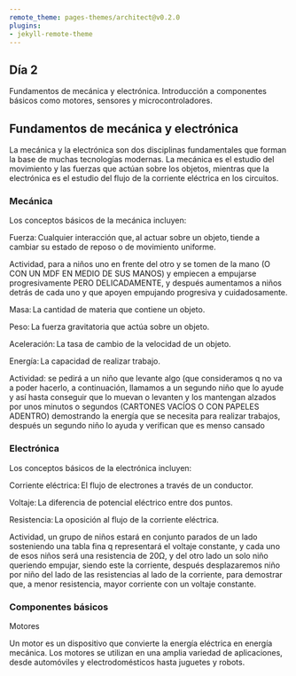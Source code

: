 ```yaml
---
remote_theme: pages-themes/architect@v0.2.0
plugins:
- jekyll-remote-theme
---
```


## Día 2 

Fundamentos de mecánica y electrónica. Introducción a componentes básicos como motores, sensores y microcontroladores. 

## Fundamentos de mecánica y electrónica 

La mecánica y la electrónica son dos disciplinas fundamentales que forman la base de muchas tecnologías modernas. La mecánica es el estudio del movimiento y las fuerzas que actúan sobre los objetos, mientras que la electrónica es el estudio del flujo de la corriente eléctrica en los circuitos. 

### Mecánica 

Los conceptos básicos de la mecánica incluyen: 

Fuerza: Cualquier interacción que, al actuar sobre un objeto, tiende a cambiar su estado de reposo o de movimiento uniforme. 

Actividad, para a niños uno en frente del otro y se tomen de la mano (O CON UN MDF EN MEDIO DE SUS MANOS) y empiecen a empujarse progresivamente PERO DELICADAMENTE, y después aumentamos a niños detrás de cada uno y que apoyen empujando progresiva y cuidadosamente. 

Masa: La cantidad de materia que contiene un objeto. 

Peso: La fuerza gravitatoria que actúa sobre un objeto. 

Aceleración: La tasa de cambio de la velocidad de un objeto. 

Energía: La capacidad de realizar trabajo.  

Actividad: se pedirá a un niño que levante algo (que consideramos q no va a poder hacerlo, a continuación, llamamos a un segundo niño que lo ayude y así hasta conseguir que lo muevan o levanten y los mantengan alzados por unos minutos o segundos (CARTONES VACÍOS O CON PAPELES ADENTRO)   demostrando la energía que se necesita para realizar trabajos, después un segundo niño lo ayuda y verifican que es menso cansado                                                                                                
### Electrónica 

Los conceptos básicos de la electrónica incluyen: 

Corriente eléctrica: El flujo de electrones a través de un conductor. 

Voltaje: La diferencia de potencial eléctrico entre dos puntos. 

Resistencia: La oposición al flujo de la corriente eléctrica. 

Actividad, un grupo de niños estará en conjunto parados de un lado sosteniendo una tabla fina q representará el voltaje constante, y cada uno de esos niños será una resistencia de 20Ω, y del otro lado un solo niño queriendo empujar, siendo este la corriente, después desplazaremos niño por niño del lado de las resistencias al lado de la corriente, para demostrar que, a menor resistencia, mayor corriente con un voltaje constante. 

### Componentes básicos 

Motores 

Un motor es un dispositivo que convierte la energía eléctrica en energía mecánica. Los motores se utilizan en una amplia variedad de aplicaciones, desde automóviles y electrodomésticos hasta juguetes y robots.  
